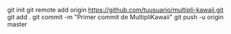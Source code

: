 git init
git remote add origin https://github.com/tuusuario/multipli-kawaii.git
git add .
git commit -m "Primer commit de MultipliKawaii"
git push -u origin master
